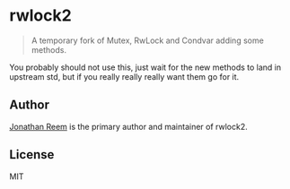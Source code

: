# rwlock2

> A temporary fork of Mutex, RwLock and Condvar adding some methods.

You probably should not use this, just wait for the new methods to land in
upstream std, but if you really really really want them go for it.

## Author

[Jonathan Reem](https://medium.com/@jreem) is the primary author and maintainer of rwlock2.

## License

MIT

